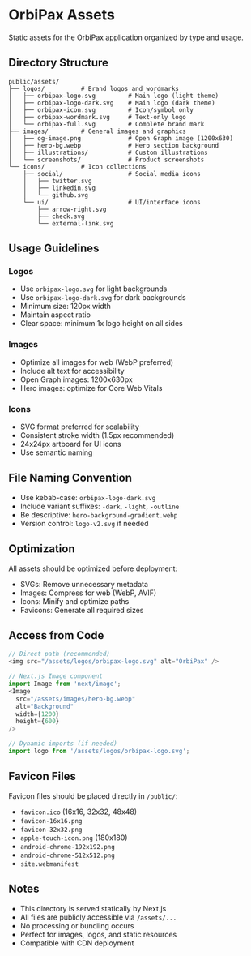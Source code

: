 # OrbiPax Assets

Static assets for the OrbiPax application organized by type and usage.

## Directory Structure

```
public/assets/
├── logos/          # Brand logos and wordmarks
│   ├── orbipax-logo.svg         # Main logo (light theme)
│   ├── orbipax-logo-dark.svg    # Main logo (dark theme)
│   ├── orbipax-icon.svg         # Icon/symbol only
│   ├── orbipax-wordmark.svg     # Text-only logo
│   └── orbipax-full.svg         # Complete brand mark
├── images/         # General images and graphics
│   ├── og-image.png             # Open Graph image (1200x630)
│   ├── hero-bg.webp             # Hero section background
│   ├── illustrations/           # Custom illustrations
│   └── screenshots/             # Product screenshots
└── icons/          # Icon collections
    ├── social/                  # Social media icons
    │   ├── twitter.svg
    │   ├── linkedin.svg
    │   └── github.svg
    └── ui/                      # UI/interface icons
        ├── arrow-right.svg
        ├── check.svg
        └── external-link.svg
```

## Usage Guidelines

### Logos
- Use `orbipax-logo.svg` for light backgrounds
- Use `orbipax-logo-dark.svg` for dark backgrounds
- Minimum size: 120px width
- Maintain aspect ratio
- Clear space: minimum 1x logo height on all sides

### Images
- Optimize all images for web (WebP preferred)
- Include alt text for accessibility
- Open Graph images: 1200x630px
- Hero images: optimize for Core Web Vitals

### Icons
- SVG format preferred for scalability
- Consistent stroke width (1.5px recommended)
- 24x24px artboard for UI icons
- Use semantic naming

## File Naming Convention

- Use kebab-case: `orbipax-logo-dark.svg`
- Include variant suffixes: `-dark`, `-light`, `-outline`
- Be descriptive: `hero-background-gradient.webp`
- Version control: `logo-v2.svg` if needed

## Optimization

All assets should be optimized before deployment:
- SVGs: Remove unnecessary metadata
- Images: Compress for web (WebP, AVIF)
- Icons: Minify and optimize paths
- Favicons: Generate all required sizes

## Access from Code

```typescript
// Direct path (recommended)
<img src="/assets/logos/orbipax-logo.svg" alt="OrbiPax" />

// Next.js Image component
import Image from 'next/image';
<Image
  src="/assets/images/hero-bg.webp"
  alt="Background"
  width={1200}
  height={600}
/>

// Dynamic imports (if needed)
import logo from '/assets/logos/orbipax-logo.svg';
```

## Favicon Files

Favicon files should be placed directly in `/public/`:
- `favicon.ico` (16x16, 32x32, 48x48)
- `favicon-16x16.png`
- `favicon-32x32.png`
- `apple-touch-icon.png` (180x180)
- `android-chrome-192x192.png`
- `android-chrome-512x512.png`
- `site.webmanifest`

## Notes

- This directory is served statically by Next.js
- All files are publicly accessible via `/assets/...`
- No processing or bundling occurs
- Perfect for images, logos, and static resources
- Compatible with CDN deployment